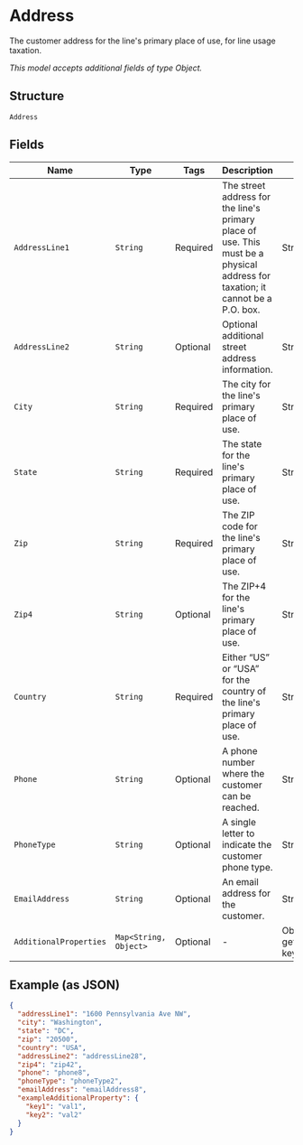 
# Address

The customer address for the line's primary place of use, for line usage taxation.

*This model accepts additional fields of type Object.*

## Structure

`Address`

## Fields

| Name | Type | Tags | Description | Getter | Setter |
|  --- | --- | --- | --- | --- | --- |
| `AddressLine1` | `String` | Required | The street address for the line's primary place of use. This must be a physical address for taxation; it cannot be a P.O. box. | String getAddressLine1() | setAddressLine1(String addressLine1) |
| `AddressLine2` | `String` | Optional | Optional additional street address information. | String getAddressLine2() | setAddressLine2(String addressLine2) |
| `City` | `String` | Required | The city for the line's primary place of use. | String getCity() | setCity(String city) |
| `State` | `String` | Required | The state for the line's primary place of use. | String getState() | setState(String state) |
| `Zip` | `String` | Required | The ZIP code for the line's primary place of use. | String getZip() | setZip(String zip) |
| `Zip4` | `String` | Optional | The ZIP+4 for the line's primary place of use. | String getZip4() | setZip4(String zip4) |
| `Country` | `String` | Required | Either “US” or “USA” for the country of the line's primary place of use. | String getCountry() | setCountry(String country) |
| `Phone` | `String` | Optional | A phone number where the customer can be reached. | String getPhone() | setPhone(String phone) |
| `PhoneType` | `String` | Optional | A single letter to indicate the customer phone type. | String getPhoneType() | setPhoneType(String phoneType) |
| `EmailAddress` | `String` | Optional | An email address for the customer. | String getEmailAddress() | setEmailAddress(String emailAddress) |
| `AdditionalProperties` | `Map<String, Object>` | Optional | - | Object getAdditionalProperty(String key) | additionalProperty(String key, Object value) |

## Example (as JSON)

```json
{
  "addressLine1": "1600 Pennsylvania Ave NW",
  "city": "Washington",
  "state": "DC",
  "zip": "20500",
  "country": "USA",
  "addressLine2": "addressLine28",
  "zip4": "zip42",
  "phone": "phone8",
  "phoneType": "phoneType2",
  "emailAddress": "emailAddress8",
  "exampleAdditionalProperty": {
    "key1": "val1",
    "key2": "val2"
  }
}
```

